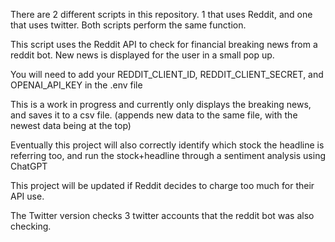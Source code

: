 There are 2 different scripts in this repository.  1 that uses Reddit, and one that uses twitter.  Both scripts perform the same function.

This script uses the Reddit API to check for financial breaking news from a reddit bot. New news is displayed for the user in a small pop up.

You will need to add your REDDIT_CLIENT_ID, REDDIT_CLIENT_SECRET, and OPENAI_API_KEY in the .env file

This is a work in progress and currently only displays the breaking news, and saves it to a csv file.  (appends new data to the same file, with the newest data being at the top)

Eventually this project will also correctly identify which stock the headline is referring too, and run the stock+headline through a sentiment analysis using ChatGPT

This project will be updated if Reddit decides to charge too much for their API use.

The Twitter version checks 3 twitter accounts that the reddit bot was also checking.
